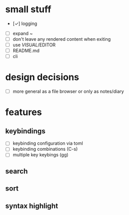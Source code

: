 
# small stuff
* [✓] logging
* [ ] expand ~
* [ ] don't leave any rendered content when exiting
* [ ] use $VISUAL/$EDITOR
* [ ] README.md
* [ ] cli

# design decisions
* [ ] more general as a file browser or only as notes/diary

# features

## keybindings
* [ ] keybinding configuration via toml
* [ ] keybinding combinations (C-s)
* [ ] multiple key keybings (gg)

## search

## sort

## syntax highlight
